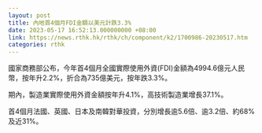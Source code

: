 ```yaml
---
layout: post
title: 內地首4個月FDI金額以美元計跌3.3%
date: 2023-05-17 16:52:13.000000000 +08:00
link: https://news.rthk.hk/rthk/ch/component/k2/1700986-20230517.htm
categories: rthk
---
```


國家商務部公布，今年首4個月全國實際使用外資(FDI)金額為4994.6億元人民幣，按年升2.2%，折合為735億美元，按年跌3.3%。

期內，製造業實際使用外資金額按年升4.1%，高技術製造業增長37.1%。

首4個月法國、英國、日本及南韓對華投資，分別增長逾5.6倍、逾3.2倍、約68%及近31%。
